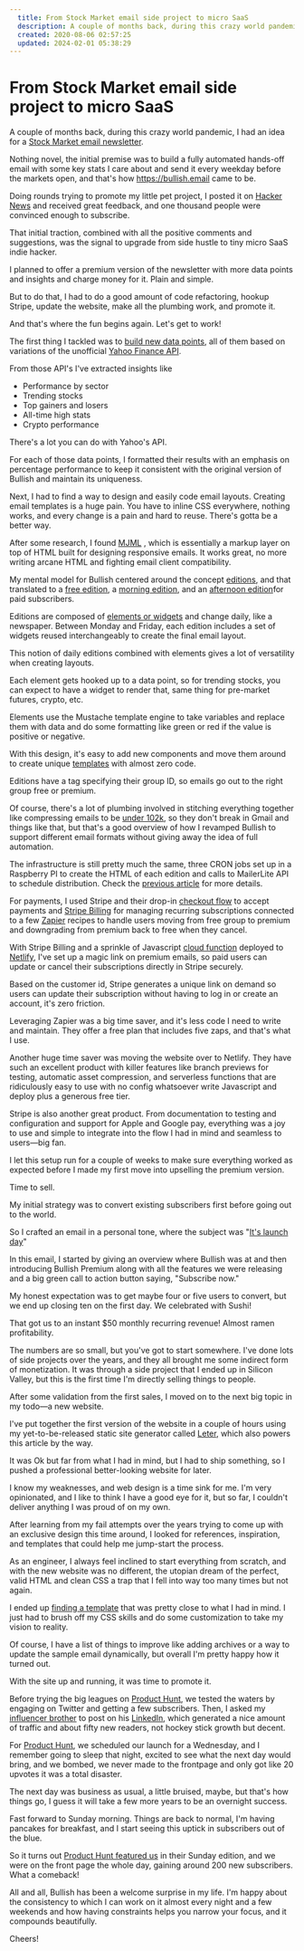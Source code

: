 ```yaml
---
  title: From Stock Market email side project to micro SaaS
  description: A couple of months back, during this crazy world pandemic, I had an idea for a Stock Market email newsletter. Nothing novel, the initial premise was to build a fully automated hands-off email with so
  created: 2020-08-06 02:57:25
  updated: 2024-02-01 05:38:29
---
```

# From Stock Market email side project to micro SaaS
A couple of months back, during this crazy world pandemic, I had an idea for a [Stock Market email newsletter](https://bullish.email). 

Nothing novel, the initial premise was to build a fully automated hands-off email with some key stats I care about and send it every weekday before the markets open, and that's how https://bullish.email came to be.

Doing rounds trying to promote my little pet project, I posted it on [Hacker News](https://news.ycombinator.com/item?id=22870667) and received great feedback, and one thousand people were convinced enough to subscribe.

That initial traction, combined with all the positive comments and suggestions, was the signal to upgrade from side hustle to tiny micro SaaS indie hacker.

I planned to offer a premium version of the newsletter with more data points and insights and charge money for it. Plain and simple.

But to do that, I had to do a good amount of code refactoring, hookup Stripe, update the website, make all the plumbing work, and promote it.

And that's where the fun begins again. Let's get to work!

The first thing I tackled was to [build new data points](https://github.com/eduardosasso/bullish/tree/master/services), all of them based on variations of the unofficial [Yahoo Finance API](https://github.com/eduardosasso/bullish/blob/master/services/config.rb).

From those API's I've extracted insights like
* Performance by sector
* Trending stocks
* Top gainers and losers
* All-time high stats
* Crypto performance

There's a lot you can do with Yahoo's API. 

For each of those data points, I formatted their results with an emphasis on percentage performance to keep it consistent with the original version of Bullish and maintain its uniqueness.

Next, I had to find a way to design and easily code email layouts. Creating email templates is a huge pain. You have to inline CSS everywhere, nothing works, and every change is a pain and hard to reuse. There's gotta be a better way.

After some research, I found  [MJML](https://mjml.io/) , which is essentially a markup layer on top of HTML built for designing responsive emails. It works great, no more writing arcane HTML and fighting email client compatibility.

My mental model for Bullish centered around the concept [editions](https://github.com/eduardosasso/bullish/tree/master/editions), and that translated to a [free edition](https://github.com/eduardosasso/bullish/blob/master/editions/free.rb), a [morning edition](https://github.com/eduardosasso/bullish/blob/master/editions/morning.rb), and an [afternoon edition](https://github.com/eduardosasso/bullish/blob/master/editions/afternoon.rb)for paid subscribers.

Editions are composed of [elements or widgets](https://github.com/eduardosasso/bullish/blob/master/editions/widgets.rb) and change daily, like a newspaper. Between Monday and Friday, each edition includes a set of widgets reused interchangeably to create the final email layout.

This notion of daily editions combined with elements gives a lot of versatility when creating layouts.

Each element gets hooked up to a data point, so for trending stocks, you can expect to have a widget to render that, same thing for pre-market futures, crypto, etc.

Elements use the Mustache template engine to take variables and replace them with data and do some formatting like green or red if the value is positive or negative.

With this design, it's easy to add new components and move them around to create unique [templates](https://github.com/eduardosasso/bullish/blob/master/templates/template.rb) with almost zero code.

Editions have a tag specifying their group ID, so emails go out to the right group free or premium.

Of course, there's a lot of plumbing involved in stitching everything together like compressing emails to be [under 102k](https://mailchimp.com/help/gmail-is-clipping-my-email/), so they don't break in Gmail and things like that, but that's a good overview of how I revamped Bullish to support different email formats without giving away the idea of full automation.

The infrastructure is still pretty much the same, three CRON jobs set up in a Raspberry PI to create the HTML of each edition and calls to MailerLite API to schedule distribution. Check the [previous article](https://eduardosasso.co/blog/turning-my-obsession-in-the-stock-market-into-a-side-project/) for more details.

For payments, I used Stripe and their drop-in [checkout flow](https://stripe.com/docs/payments/checkout) to accept payments and [Stripe Billing](https://stripe.com/billing) for managing recurring subscriptions connected to a few [Zapier](https://zapier.com/) recipes to handle users moving from free group to premium and downgrading from premium back to free when they cancel.

With Stripe Billing and a sprinkle of Javascript [cloud function](https://www.netlify.com/products/functions/) deployed to [Netlify](https://www.netlify.com), I've set up a magic link on premium emails, so paid users can update or cancel their subscriptions directly in Stripe securely.

Based on the customer id, Stripe generates a unique link on demand so users can update their subscription without having to log in or create an account, it's zero friction.

Leveraging Zapier was a big time saver, and it's less code I need to write and maintain. They offer a free plan that includes five zaps, and that's what I use.

Another huge time saver was moving the website over to Netlify. They have such an excellent product with killer features like branch previews for testing, automatic asset compression, and serverless functions that are ridiculously easy to use with no config whatsoever write Javascript and deploy plus a generous free tier.

Stripe is also another great product. From documentation to testing and configuration and support for Apple and Google pay, everything was a joy to use and simple to integrate into the flow I had in mind and seamless to users—big fan.

I let this setup run for a couple of weeks to make sure everything worked as expected before I made my first move into upselling the premium version.

Time to sell. 

My initial strategy was to convert existing subscribers first before going out to the world.

So I crafted an email in a personal tone, where the subject was "[It's launch day](https://preview.mailerlite.com/o2y8k1)"

In this email, I started by giving an overview where Bullish was at and then introducing Bullish Premium along with all the features we were releasing and a big green call to action button saying, "Subscribe now."

My honest expectation was to get maybe four or five users to convert, but we end up closing ten on the first day. We celebrated with Sushi!

That got us to an instant $50 monthly recurring revenue! Almost ramen profitability.

The numbers are so small, but you've got to start somewhere. I've done lots of side projects over the years, and they all brought me some indirect form of monetization. It was through a side project that I ended up in Silicon Valley, but this is the first time I'm directly selling things to people.

After some validation from the first sales, I moved on to the next big topic in my todo—a new website.

I've put together the first version of the website in a couple of hours using my yet-to-be-released static site generator called [Leter](https://github.com/eduardosasso/leter), which also powers this article by the way.

It was Ok but far from what I had in mind, but I had to ship something, so I pushed a professional better-looking website for later.

I know my weaknesses, and web design is a time sink for me. I'm very opinionated, and I like to think I have a good eye for it, but so far, I couldn't deliver anything I was proud of on my own.

After learning from my fail attempts over the years trying to come up with an exclusive design this time around, I looked for references, inspiration, and templates that could help me jump-start the process.

As an engineer, I always feel inclined to start everything from scratch, and with the new website was no different, the utopian dream of the perfect, valid HTML and clean CSS a trap that I fell into way too many times but not again.

I ended up [finding a template](https://themeforest.net/item/fold-software-and-app-template/24295615) that was pretty close to what I had in mind. I just had to brush off my CSS skills and do some customization to take my vision to reality.

Of course, I have a list of things to improve like adding archives or a way to update the sample email dynamically, but overall I'm pretty happy how it turned out.

With the site up and running, it was time to promote it.

Before trying the big leagues on [Product Hunt](https://www.producthunt.com), we tested the waters by engaging on Twitter and getting a few subscribers. Then, I asked my [influencer brother](https://www.linkedin.com/in/abduzeedo/) to post on his [LinkedIn](https://www.linkedin.com/feed/update/urn:li:activity:6693739953026945024/), which generated a nice amount of traffic and about fifty new readers, not hockey stick growth but decent. 

For [Product Hunt](https://www.producthunt.com/posts/bullish), we scheduled our launch for a Wednesday, and I remember going to sleep that night, excited to see what the next day would bring, and we bombed, we never made to the frontpage and only got like 20 upvotes it was a total disaster.

The next day was business as usual, a little bruised, maybe, but that's how things go, I guess it will take a few more years to be an overnight success. 

Fast forward to Sunday morning. Things are back to normal, I'm having pancakes for breakfast, and I start seeing this uptick in subscribers out of the blue.

So it turns out [Product Hunt featured us](https://www.producthunt.com/posts/bullish) in their Sunday edition, and we were on the front page the whole day, gaining around 200 new subscribers. What a comeback!

All and all, Bullish has been a welcome surprise in my life. I'm happy about the consistency to which I can work on it almost every night and a few weekends and how having constraints helps you narrow your focus, and it compounds beautifully.

Cheers!

